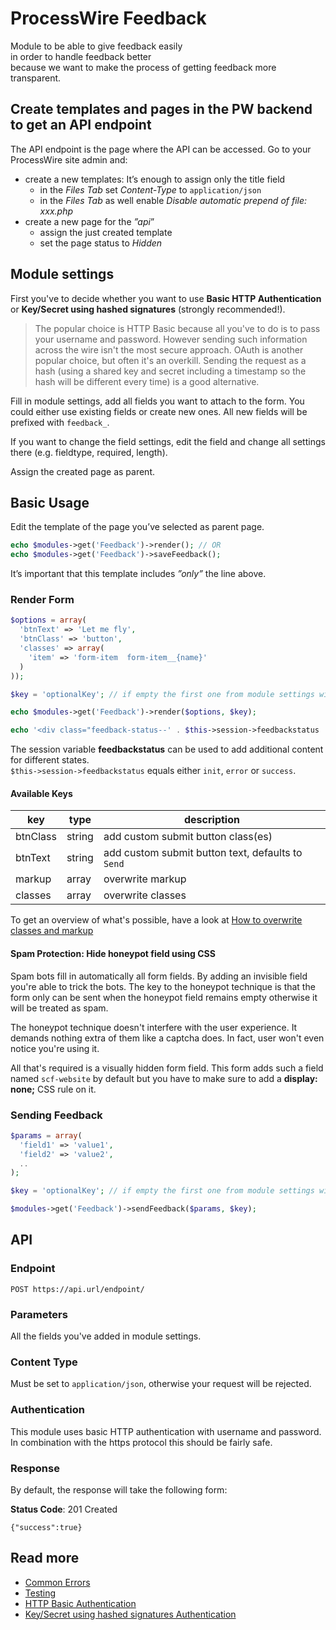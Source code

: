 # ProcessWire Feedback

Module to be able to give feedback easily  
in order to handle feedback better  
because we want to make the process of getting feedback more transparent.

## Create templates and pages in the PW backend to get an API endpoint

The API endpoint is the page where the API can be accessed. Go to your ProcessWire site admin and:

- create a new templates: It’s enough to assign only the title field
    - in the *Files Tab* set *Content-Type* to `application/json`
    - in the *Files Tab* as well enable *Disable automatic prepend of file: xxx.php*
- create a new page for the *”api*”
    -  assign the just created template
    -  set the page status to *Hidden* 

## Module settings

First you've to decide whether you want to use **Basic HTTP Authentication** or **Key/Secret using hashed signatures** (strongly recommended!).

> The popular choice is HTTP Basic because all you've to do is to pass your username and password.
> However sending such information across the wire isn't the most secure approach.
> OAuth is another popular choice, but often it's an overkill.
> Sending the request as a hash (using a shared key and secret including a timestamp so the hash will be different every time) is a good alternative.

Fill in module settings, add all fields you want to attach to the form. You could either use existing fields or create new ones. All new fields will be prefixed with `feedback_`.

If you want to change the field settings, edit the field and change all settings there (e.g. fieldtype, required, length).

Assign the created page as parent.

## Basic Usage

Edit the template of the page you’ve selected as parent page. 

```php
echo $modules->get('Feedback')->render(); // OR
echo $modules->get('Feedback')->saveFeedback(); 
```

It’s important that this template includes *”only”* the line above.

### Render Form

```php
$options = array(
  'btnText' => 'Let me fly',
  'btnClass' => 'button',
  'classes' => array(
    'item' => 'form-item  form-item__{name}'
  )
));

$key = 'optionalKey'; // if empty the first one from module settings will be taken

echo $modules->get('Feedback')->render($options, $key); 

echo '<div class="feedback-status--' . $this->session->feedbackstatus . '"></div>';
```

The session variable **feedbackstatus** can be used to add additional content for different states.  
`$this->session->feedbackstatus` equals either `init`, `error` or `success`.

#### Available Keys

| key                | type    | description                                                |
| ---                | ----    | -----------                                                |
| btnClass           | string  | add custom submit button class(es)                         |
| btnText            | string  | add custom submit button text, defaults to `Send`          |
| markup             | array   | overwrite markup                                           |
| classes            | array   | overwrite classes                                          |

To get an overview of what's possible, have a look at [How to overwrite classes and markup][1]

#### Spam Protection: Hide honeypot field using CSS

Spam bots fill in automatically all form fields. By adding an invisible field you're able to trick the bots. The key to the honeypot technique is that the form only can be sent when the honeypot field remains empty otherwise it will be treated as spam.

The honeypot technique doesn't interfere with the user experience. It demands nothing extra of them like a captcha does. In fact, user won't even notice you're using it.

All that's required is a visually hidden form field. This form adds such a field named `scf-website` by default but you have to make sure to add a **display: none;** CSS rule on it.

### Sending Feedback

```php
$params = array(
  'field1' => 'value1',
  'field2' => 'value2',
  ..
);

$key = 'optionalKey'; // if empty the first one from module settings will be taken

$modules->get('Feedback')->sendFeedback($params, $key);
```

## API

### Endpoint

```
POST https://api.url/endpoint/
```

### Parameters

All the fields you've added in module settings.

### Content Type

Must be set to `application/json`, otherwise your request will be rejected.

### Authentication

This module uses basic HTTP authentication with username and password. In combination with the https protocol this should be fairly safe.

### Response

By default, the response will take the following form:

**Status Code**: 201 Created

```
{"success":true}
```

## Read more

- [Common Errors][2]
- [Testing][3]
- [HTTP Basic Authentication][4]
- [Key/Secret using hashed signatures Authentication][5]

[1]: https://github.com/justb3a/processwire-simplecontactform/blob/master/doc/overwrite-classes-and-markup.md 'How to overwrite classes and markup'
[2]: doc/errors.md      "Common Errors"
[3]: doc/testing.md     "Testing"
[4]: doc/httpauth.md    "HTTP Basic Authentication"
[5]: doc/hashedauth.md  "Key/Secret using hashed signatures Authentication"

